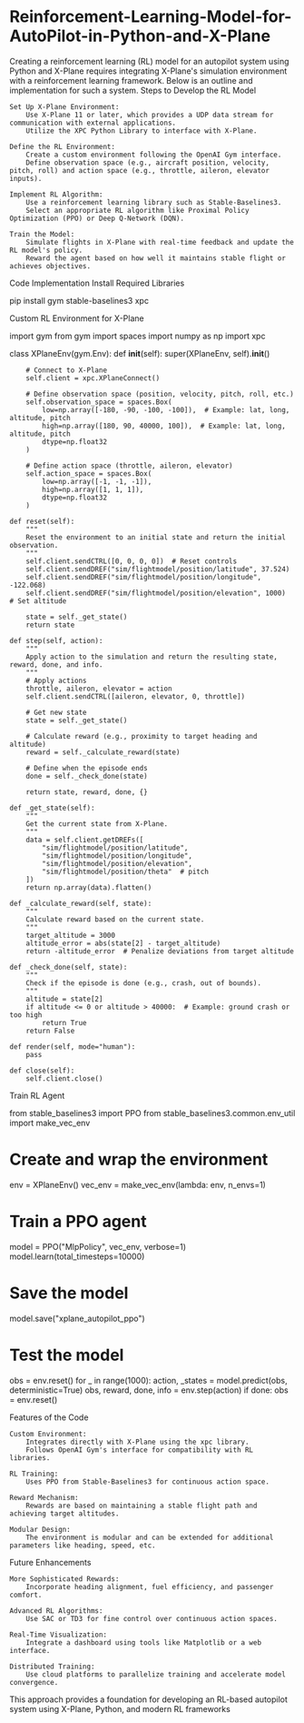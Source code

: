 # Reinforcement-Learning-Model-for-AutoPilot-in-Python-and-X-Plane
Creating a reinforcement learning (RL) model for an autopilot system using Python and X-Plane requires integrating X-Plane's simulation environment with a reinforcement learning framework. Below is an outline and implementation for such a system.
Steps to Develop the RL Model

    Set Up X-Plane Environment:
        Use X-Plane 11 or later, which provides a UDP data stream for communication with external applications.
        Utilize the XPC Python Library to interface with X-Plane.

    Define the RL Environment:
        Create a custom environment following the OpenAI Gym interface.
        Define observation space (e.g., aircraft position, velocity, pitch, roll) and action space (e.g., throttle, aileron, elevator inputs).

    Implement RL Algorithm:
        Use a reinforcement learning library such as Stable-Baselines3.
        Select an appropriate RL algorithm like Proximal Policy Optimization (PPO) or Deep Q-Network (DQN).

    Train the Model:
        Simulate flights in X-Plane with real-time feedback and update the RL model's policy.
        Reward the agent based on how well it maintains stable flight or achieves objectives.

Code Implementation
Install Required Libraries

pip install gym stable-baselines3 xpc

Custom RL Environment for X-Plane

import gym
from gym import spaces
import numpy as np
import xpc

class XPlaneEnv(gym.Env):
    def __init__(self):
        super(XPlaneEnv, self).__init__()
        
        # Connect to X-Plane
        self.client = xpc.XPlaneConnect()

        # Define observation space (position, velocity, pitch, roll, etc.)
        self.observation_space = spaces.Box(
            low=np.array([-180, -90, -100, -100]),  # Example: lat, long, altitude, pitch
            high=np.array([180, 90, 40000, 100]),  # Example: lat, long, altitude, pitch
            dtype=np.float32
        )

        # Define action space (throttle, aileron, elevator)
        self.action_space = spaces.Box(
            low=np.array([-1, -1, -1]),
            high=np.array([1, 1, 1]),
            dtype=np.float32
        )
    
    def reset(self):
        """
        Reset the environment to an initial state and return the initial observation.
        """
        self.client.sendCTRL([0, 0, 0, 0])  # Reset controls
        self.client.sendDREF("sim/flightmodel/position/latitude", 37.524)
        self.client.sendDREF("sim/flightmodel/position/longitude", -122.068)
        self.client.sendDREF("sim/flightmodel/position/elevation", 1000)  # Set altitude
        
        state = self._get_state()
        return state

    def step(self, action):
        """
        Apply action to the simulation and return the resulting state, reward, done, and info.
        """
        # Apply actions
        throttle, aileron, elevator = action
        self.client.sendCTRL([aileron, elevator, 0, throttle])
        
        # Get new state
        state = self._get_state()
        
        # Calculate reward (e.g., proximity to target heading and altitude)
        reward = self._calculate_reward(state)
        
        # Define when the episode ends
        done = self._check_done(state)
        
        return state, reward, done, {}

    def _get_state(self):
        """
        Get the current state from X-Plane.
        """
        data = self.client.getDREFs([
            "sim/flightmodel/position/latitude",
            "sim/flightmodel/position/longitude",
            "sim/flightmodel/position/elevation",
            "sim/flightmodel/position/theta"  # pitch
        ])
        return np.array(data).flatten()

    def _calculate_reward(self, state):
        """
        Calculate reward based on the current state.
        """
        target_altitude = 3000
        altitude_error = abs(state[2] - target_altitude)
        return -altitude_error  # Penalize deviations from target altitude

    def _check_done(self, state):
        """
        Check if the episode is done (e.g., crash, out of bounds).
        """
        altitude = state[2]
        if altitude <= 0 or altitude > 40000:  # Example: ground crash or too high
            return True
        return False

    def render(self, mode="human"):
        pass

    def close(self):
        self.client.close()

Train RL Agent

from stable_baselines3 import PPO
from stable_baselines3.common.env_util import make_vec_env

# Create and wrap the environment
env = XPlaneEnv()
vec_env = make_vec_env(lambda: env, n_envs=1)

# Train a PPO agent
model = PPO("MlpPolicy", vec_env, verbose=1)
model.learn(total_timesteps=10000)

# Save the model
model.save("xplane_autopilot_ppo")

# Test the model
obs = env.reset()
for _ in range(1000):
    action, _states = model.predict(obs, deterministic=True)
    obs, reward, done, info = env.step(action)
    if done:
        obs = env.reset()

Features of the Code

    Custom Environment:
        Integrates directly with X-Plane using the xpc library.
        Follows OpenAI Gym's interface for compatibility with RL libraries.

    RL Training:
        Uses PPO from Stable-Baselines3 for continuous action space.

    Reward Mechanism:
        Rewards are based on maintaining a stable flight path and achieving target altitudes.

    Modular Design:
        The environment is modular and can be extended for additional parameters like heading, speed, etc.

Future Enhancements

    More Sophisticated Rewards:
        Incorporate heading alignment, fuel efficiency, and passenger comfort.

    Advanced RL Algorithms:
        Use SAC or TD3 for fine control over continuous action spaces.

    Real-Time Visualization:
        Integrate a dashboard using tools like Matplotlib or a web interface.

    Distributed Training:
        Use cloud platforms to parallelize training and accelerate model convergence.

This approach provides a foundation for developing an RL-based autopilot system using X-Plane, Python, and modern RL frameworks
